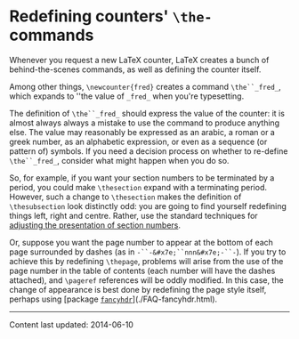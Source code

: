 # Redefining counters' `\the-`commands




Whenever you request a new LaTeX counter, LaTeX creates a bunch
of behind-the-scenes commands, as well as defining the counter
itself.


Among other things, `\newcounter{fred}` creates a command
`\the``_fred_`, which expands to ''the value of
`_fred_` when you're typesetting.


The definition of `\the``_fred_` should express the
value of the counter: it is almost always always a mistake to use the
command to produce anything else.  The value may reasonably be
expressed as an arabic, a roman or a greek number, as an alphabetic
expression, or even as a sequence (or pattern of) symbols.  If you
need a decision process on whether to re-define
`\the``_fred_`, consider what might happen when you do
so.


So, for example, if you want your section numbers to be terminated by
a period, you could make `\thesection` expand with a terminating
period.  However, such a change to `\thesection` makes the
definition of `\thesubsection` look distinctly odd: you are going to
find yourself redefining things left, right and centre.  Rather, use
the standard techniques for 
[adjusting the presentation of section numbers](./FAQ-seccntfmt.html). 


Or, suppose you want the page number to appear at the bottom of each
page surrounded by dashes (as in
`-``-&#x7e;``nnn&#x7e;-``-`).
If you try to achieve this by redefining `\thepage`, problems will
arise from the use of the page number in the table of contents (each
number will have the dashes attached), and `\pageref` references
will be oddly modified.  In this case, the change of appearance is
best done by redefining the page style itself, perhaps using
[package [`fancyhdr`](http://ctan.org/pkg/fancyhdr)](./FAQ-fancyhdr.html).







----
Content last updated: 2014-06-10
